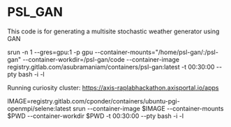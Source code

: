 # PSL_GAN
This code is for generating a multisite stochastic weather generator using GAN

srun -n 1 --gres=gpu:1 -p gpu --container-mounts="/home/psl-gan/:/psl-gan" --container-workdir=/psl-gan/code --container-image registry.gitlab.com/asubramaniam/containers/psl-gan:latest -t 00:30:00 --pty bash -i -l

Running curiosity cluster: https://axis-raplabhackathon.axisportal.io/apps

IMAGE=registry.gitlab.com/cponder/containers/ubuntu-pgi-openmpi/selene:latest
srun --container-image $IMAGE --container-mounts $PWD --container-workdir $PWD -t 00:30:00 --pty bash -i -l

